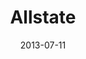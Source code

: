 ---
date: 2013-07-11
title: Allstate
categories: bronze
logo: Allstate-small-logo.jpg
www: http://www.allstate.com/
---